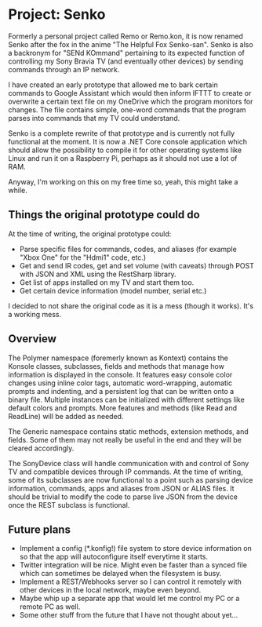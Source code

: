 # Project: Senko
Formerly a personal project called Remo or Remo.kon, it is now renamed Senko after the fox in the anime "The Helpful Fox Senko-san". Senko is also a backronym for "SENd KOmmand" pertaining to its expected function of controlling my Sony Bravia TV (and eventually other devices) by sending commands through an IP network.

I have created an early prototype that allowed me to bark certain commands to Google Assistant which would then inform IFTTT to create or overwrite a certain text file on my OneDrive which the program monitors for changes. The file contains simple, one-word commands that the program parses into commands that my TV could understand.

Senko is a complete rewrite of that prototype and is currently not fully functional at the moment. It is now a .NET Core console application which should allow the possibility to compile it for other operating systems like Linux and run it on a Raspberry Pi, perhaps as it should not use a lot of RAM.

Anyway, I'm working on this on my free time so, yeah, this might take a while.

## Things the original prototype could do
At the time of writing, the original prototype could:
- Parse specific files for commands, codes, and aliases (for example "Xbox One" for the "Hdmi1" code, etc.)
- Get and send IR codes, get and set volume (with caveats) through POST with JSON and XML using the RestSharp library.
- Get list of apps installed on my TV and start them too.
- Get certain device information (model number, serial etc.)

I decided to not share the original code as it is a mess (though it works). It's a working mess.

## Overview
The Polymer namespace (foremerly known as Kontext) contains the Konsole classes, subclasses, fields and methods that manage how information is displayed in the console. It features easy console color changes using inline color tags, automatic word-wrapping, automatic prompts and indenting, and a persistent log that can be written onto a binary file. Multiple instances can be initialized with different settings like default colors and prompts. More features and methods (like Read and ReadLine) will be added as needed.

The Generic namespace contains static methods, extension methods, and fields. Some of them may not really be useful in the end and they will be cleared accordingly.

The SonyDevice class will handle communication with and control of Sony TV and compatible devices through IP commands. At the time of writing, some of its subclasses are now functional to a point such as parsing device information, commands, apps and aliases from JSON or ALIAS files. It should be trivial to modify the code to parse live JSON from the device once the REST subclass is functional.

## Future plans
- Implement a config (*.konfig!) file system to store device information on so that the app will autoconfigure itself everytime it starts.
- Twitter integration will be nice. Might even be faster than a synced file which can sometimes be delayed when the filesystem is busy.
- Implement a REST/Webhooks server so I can control it remotely with other devices in the local network, maybe even beyond.
- Maybe whip up a separate app that would let me control my PC or a remote PC as well.
- Some other stuff from the future that I have not thought about yet...
